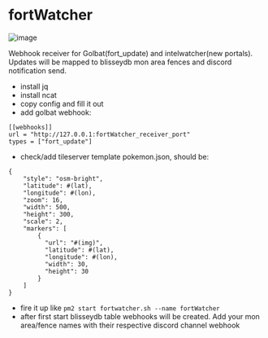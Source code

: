 # fortWatcher

![image](https://github.com/dkmur/fortWatcher/assets/42545952/55687bb8-ff41-411e-88f8-7c1be933d670)



Webhook receiver for Golbat(fort_update) and intelwatcher(new portals).  
Updates will be mapped to blisseydb mon area fences and discord notification send.

- install jq
- install ncat
- copy config and fill it out
- add golbat webhook:  
```
[[webhooks]]
url = "http://127.0.0.1:fortWatcher_receiver_port"
types = ["fort_update"]
```
- check/add tileserver template pokemon.json, should be:  
```
{
    "style": "osm-bright",
    "latitude": #(lat),
    "longitude": #(lon),
    "zoom": 16,
    "width": 500,
    "height": 300,
    "scale": 2,
    "markers": [
        {
          "url": "#(img)",
          "latitude": #(lat),
          "longitude": #(lon),
          "width": 30,
          "height": 30
        }
    ]
}
```
- fire it up like `pm2 start fortwatcher.sh --name fortWatcher`
- after first start blisseydb table webhooks will be created. Add your mon area/fence names with their respective discord channel webhook
